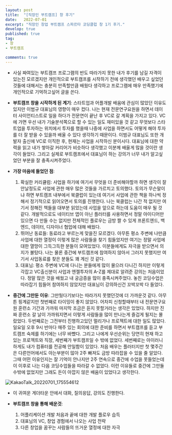 ```yaml
---
layout: post
title:  "[직장인 부트캠프] 창 후기"
date:   2022-07-01
excerpt: "직장인 창업 부트캠프 스파르타 코딩클럽 창 1기 후기."
develop: true
published: true
tag:
- 창
- 부트캠프

comments: true
---
```


 * 사실 짜여있는 부트캠프 프로그램의 반도 따라가지 못한 내가 후기를 남길 자격이 있는진 모르겠지만 개인적으로 부트캠프를 시작하기 전에 생각했던 배우고 싶었던 것들에 대해서는 충분히 만족할만큼 배웠다 생각하고 프로그램에 매우 만족했기에 개인적으로 기억하고싶어 글을 쓴다.

 * **부트캠프 창을 시작하게 된 계기**: 스타트업과 어플개발 배움에 관심이 많았던 이유도 있지만 이범규 대표님의 영향이 매우 컸다. 나는 현재 전문연구요원을 하면서 데이터 사이언티스트로 일을 하다가 전문연이 끝난 후 VC로 갈 계획을 가지고 있다. VC에 가면 우선 내가 기술분석쪽으로 할 수 있는 일도 재미있을 것 같고 무엇보다 스타트업을 투자하는 위치에서 투자를 했을때 나중에 사업을 하면서도 어떻게 해야 투자를 더 잘 받을 수 있을까 배울 수 있다 생각하기 때문이다. 이범규 대표님도 또한 개발자 출신에 VC로 이직한 후, 현재는 사업을 시작하신 분이시다. 대표님에 대한 약력을 읽고 내가 쌓아갈 커리어가 비슷하다 생각했고 이분께 배울게 많을 것이란 생각이 들었다. 그리고 실제로 부트캠프에서 대표님이 하는 강의가 너무 내가 알고싶었던 부분을 잘 충족시켜주었다.

 * **가장 마음에 들었던 점**: 
   1. 확실한 커리큘럼: 사업을 하기에 여기서 무엇을 더 준비해야할까 하면 생각이 잘 안날정도로 사업에 관한 매우 많은 것들을 가르치고 토의했다. 토의가 무슨말이냐 하면 부트캠프 내부에서 북클럽이 있는데 여기서 사업에 관한 책을 하나씩 정해서 정기적으로 읽어오면서 토의를 진행한다. 나는 북클럽는 나간 적 없지만 여기서 정해진 책들을 대부분 읽었는데 사업을 앞으로 하는데 도움이 매우 될 것 같다. 개발적으로도 네이티브 앱이 아닌 플러터를 사용하면서 정말 아이디어만 있으면 다 만들 수는 없지만 전체적인 플로우는 금방 짤 수 있게 프론트엔드, 백엔드, 데이터, 디자이너 협업에 대해 배웠다.
   2. 뛰어난 동료들: 동료라고 부르는게 맞을진 모르겠다. 아무튼 평소 주변에 나만큼 사업에 대한 열정이 이렇게 많은 사람들을 찾기 힘들었지만 여기는 정말 사업에 대한 열망이 그득그득한 분들이 모여있었다. 이분들에게도 자극을 받으면서 의지가 불탔다. 나는 물론 중간에 부트캠프에 참여하지 않아서 그러지 못했지만 여기서 사업동료를 찾은 분들도 꽤 계신 것 같다.
   3. 대표님: 평소 주변에 VC에 다니는 분들에게 많이 물으러 다니긴 하지만 이렇게 각잡고 VC출신분이 사업과 엔젤투자의 A-Z를 제대로 알려준 강의는 처음이었다. 정말 많은 것을 배웠고 내 궁금증을 많이 충족시켜주었다. 놓친 코딩수업은 따라잡기 힘들어 참여하지 않았지만 대표님이 강의하신건 꼬박꼬박 다 들었다.

 * **중간에 그만둔 이유**: 그만뒀다기보다는 따라가지 못했던것에 더 가까운것 같다. 아무튼 핑계같지만 첫번째로 타이밍이 좋지 않았다. 어차피 신청할때부터 내 전문연구요원 훈련소 기간과 가까워 마지막 조금은 듣지 못할거라는 생각은 있었다. 하지만 진짜 훈련소 갈 날이 가까워지면서 이렇게 사람들을 많이 만나는게 즐겁게 될지는 몰랐었다. 두번째로는 그전부터 진행하고있던 멀리가나 프로젝트에 대한 일도 많았다. 일요일 오후 9시 반마다 매주 있는 회의에 대한 준비를 하면서 부트캠프를 듣고 부트캠프 숙제를 하기에는 너무 바빴다. 그리고 나에게 우선순위는 당연히 현재 하고있는 프로젝트와 직장, 세번째가 부트캠프일 수 밖에 없었다. 세번째로는 아이러니하게도 내가 컴퓨터를 전공해 안일함이 있었다. 처음 배우는 플러터지만 첫 몇주간은 다른언어에서도 아는부분이 많아 2주 빠져도 금방 따라잡을 수 있을 줄 알았다. 그때 어떤 이유인지는 잘 기억이 안나지만 2주 연속으로 중간에 수업을 못들었는데 이 이후로 나는 다음 코딩수업들을 따라갈 수 없었다. 이런 이유들로 중간에 그만둘 수밖에 없었지만 그래도 돈이 아깝지 않은 배움이 있었다고 생각한다.
 
![KakaoTalk_20220701_175554612](https://user-images.githubusercontent.com/70885010/176861873-69008c87-c989-48fd-afd9-3c20dd025645.jpg)

 * 이 귀여운 게더타운 안에서 대화, 질의응답, 강의도 진행한다.

 * **부트캠프 창을 통해 배운것**: 
    1. 어플리케이션 개발 처음과 끝에 대한 개발 플로우 습득
    2. 대표님의 VC, 창업 경험에서 나오는 사업 전략
    3. 다른 창업을 꿈꾸는 사람들의 뜨거운 열정에 대한 자극

